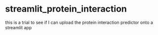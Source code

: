 # streamlit_protein_interaction
this is a trial to see if I can upload the protein interaction predictor onto a streamlit app
